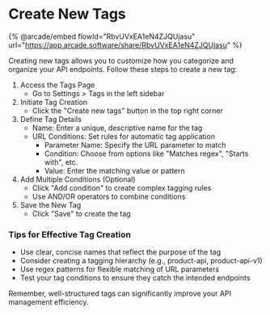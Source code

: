 # Create New Tags

{% @arcade/embed flowId="RbvUVxEA1eN4ZJQUjasu" url="https://app.arcade.software/share/RbvUVxEA1eN4ZJQUjasu" %}

Creating new tags allows you to customize how you categorize and organize your API endpoints. Follow these steps to create a new tag:

1. Access the Tags Page
   * Go to Settings > Tags in the left sidebar
2. Initiate Tag Creation
   * Click the "Create new tags" button in the top right corner
3. Define Tag Details
   * Name: Enter a unique, descriptive name for the tag
   * URL Conditions: Set rules for automatic tag application
     * Parameter Name: Specify the URL parameter to match
     * Condition: Choose from options like "Matches regex", "Starts with", etc.
     * Value: Enter the matching value or pattern
4. Add Multiple Conditions (Optional)
   * Click "Add condition" to create complex tagging rules
   * Use AND/OR operators to combine conditions
5. Save the New Tag
   * Click "Save" to create the tag

### Tips for Effective Tag Creation

* Use clear, concise names that reflect the purpose of the tag
* Consider creating a tagging hierarchy (e.g., product-api, product-api-v1)
* Use regex patterns for flexible matching of URL parameters
* Test your tag conditions to ensure they catch the intended endpoints

Remember, well-structured tags can significantly improve your API management efficiency.
